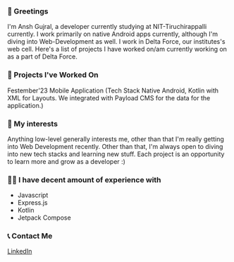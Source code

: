 ### 👋 Greetings 
I'm Ansh Gujral, a developer currently studying at NIT-Tiruchirappalli currently. I work primarily on native Android apps currently, although I'm diving into Web-Development as well. 
I work in Delta Force, our institutes's web cell. Here's a list of projects I have worked on/am currently working on as a part of Delta Force.

### 📌 Projects I've Worked On
Festember'23 Mobile Application (Tech Stack Native Android, Kotlin with XML for Layouts. We integrated with Payload CMS for the data for the application.)

### 🤝 My interests
Anything low-level generally interests me, other than that I'm really getting into Web Development recently. Other than that, I'm always open to diving into new tech stacks and learning new stuff. Each project is an opportunity to learn more and grow as a developer :)

### 🧑‍🔧 I have decent amount of experience with
- Javascript
- Express.js
- Kotlin
- Jetpack Compose

### 📞 Contact Me 
[LinkedIn](https://www.linkedin.com/in/ansh-gujral-9b2a7a23b/)

<!--
**laxpsy/laxpsy** is a ✨ _special_ ✨ repository because its `README.md` (this file) appears on your GitHub profile.

Here are some ideas to get you started:

- 🔭 I’m currently working on ...
- 🌱 I’m currently learning ...
- 👯 I’m looking to collaborate on ...
- 🤔 I’m looking for help with ...
- 💬 Ask me about ...
- 📫 How to reach me: ...
- 😄 Pronouns: ...
- ⚡ Fun fact: ...
-->
